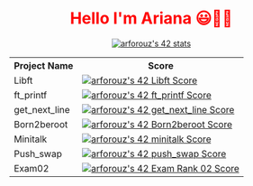<h1 style="color: red;" align="center" >Hello I'm Ariana 😃👋🏻</h1> 


<p align="center">
  <a href="https://github.com/JaeSeoKim/badge42">
    <img src="https://badge42.vercel.app/api/v2/clgp32gkb006408ml5lk8fers/stats?cursusId=21&coalitionId=65" alt="arforouz's 42 stats" />
  </a>
</p>

<table>
  <tr>
    <th>Project Name</th>
    <th>Score</th>
  </tr>
  <tr>
    <td>Libft</td>
    <td><a href="https://github.com/JaeSeoKim/badge42"><img src="https://badge42.vercel.app/api/v2/clgp32gkb006408ml5lk8fers/project/2778653" alt="arforouz's 42 Libft Score" /></a></td>
  </tr>
  <tr>
    <td>ft_printf</td>
    <td><a href="https://github.com/JaeSeoKim/badge42"><img src="https://badge42.vercel.app/api/v2/clgp32gkb006408ml5lk8fers/project/2844857" alt="arforouz's 42 ft_printf Score" /></a></td>
  </tr>
  <tr>
    <td>get_next_line</td>
    <td><a href="https://github.com/JaeSeoKim/badge42"><img src="https://badge42.vercel.app/api/v2/clgp32gkb006408ml5lk8fers/project/2931588" alt="arforouz's 42 get_next_line Score" /></a></td>
  </tr>
  <tr>
    <td>Born2beroot</td>
    <td><a href="https://github.com/JaeSeoKim/badge42"><img src="https://badge42.vercel.app/api/v2/clgp32gkb006408ml5lk8fers/project/2916992" alt="arforouz's 42 Born2beroot Score" /></a></td>
  </tr>
  <tr>
    <td>Minitalk</td>
    <td><a href="https://github.com/JaeSeoKim/badge42"><img src="https://badge42.vercel.app/api/v2/clgp32gkb006408ml5lk8fers/project/2977474" alt="arforouz's 42 minitalk Score" /></a></td>
  </tr>
  <tr>
    <td>Push_swap</td>
    <td><a href="https://github.com/JaeSeoKim/badge42"><img src="https://badge42.vercel.app/api/v2/clgp32gkb006408ml5lk8fers/project/3067978" alt="arforouz's 42 push_swap Score" /></a></td>
  </tr>
  <tr>
    <td>Exam02</td>
    <td><a href="https://github.com/JaeSeoKim/badge42"><img src="https://badge42.vercel.app/api/v2/clgp32gkb006408ml5lk8fers/project/3021857" alt="arforouz's 42 Exam Rank 02 Score" /></a></td>
  </tr>
</table>
